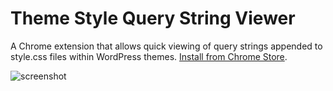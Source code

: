 # Theme Style Query String Viewer

A Chrome extension that allows quick viewing of query strings appended to style.css files within WordPress themes. [Install from Chrome Store](https://chrome.google.com/webstore/detail/theme-style-query-string/dackloklmagidklapkiefoeljpaogopf).

![screenshot](https://cloud.githubusercontent.com/assets/6676674/22557815/a7789d1e-e939-11e6-878e-44faa58f2b44.jpg)
